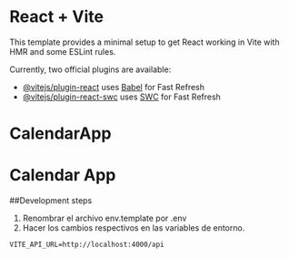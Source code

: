 # React + Vite

This template provides a minimal setup to get React working in Vite with HMR and some ESLint rules.

Currently, two official plugins are available:

- [@vitejs/plugin-react](https://github.com/vitejs/vite-plugin-react/blob/main/packages/plugin-react/README.md) uses [Babel](https://babeljs.io/) for Fast Refresh
- [@vitejs/plugin-react-swc](https://github.com/vitejs/vite-plugin-react-swc) uses [SWC](https://swc.rs/) for Fast Refresh
# CalendarApp


# Calendar App

##Development steps

1. Renombrar el archivo env.template por .env
2. Hacer los cambios respectivos en las variables de entorno.

```
VITE_API_URL=http://localhost:4000/api

```